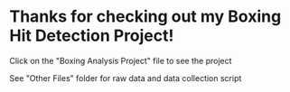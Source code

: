 # Thanks for checking out my Boxing Hit Detection Project!

Click on the "Boxing Analysis Project" file to see the project

See "Other Files" folder for raw data and data collection script
